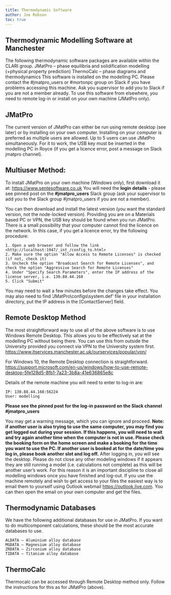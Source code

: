 ```yaml
---
title: Thermodynamic Software
author: Joe Robson
toc: true
---
```


## Thermodynamic Modelling Software at Manchester

The following thermodynamic software packages are available within the CLARI group.
JMatPro – phase equilibria and solidification modelling (+physical property prediction) 
ThermoCalc – phase diagrams and thermodynamics 
This software is installed on the modelling PC. Please contact the #jmatpro_users or #mortonpc group on Slack if you have problems accessing this machine. Ask you supervisor to add you to Slack if you are not a member already. To use this software from elsewhere, you need to remote log-in or install on your own machine (JMatPro only).

## JMatPro

The current version of JMatPro can either be run using remote desktop (see later) or by installing on your own computer. Installing on your computer is preferred as multiple users are allowed. Up to 5 users can use JMatPro simultaneously. For it to work, the USB key must be inserted in the modelling PC in Royce (if you get a licence error, post a message on Slack jmatpro channel).

## Multiuser Method: 

To install JMatPro on your own machine (Windows only), first download it at: <https://www.sentesoftware.co.uk>
You will need the **login details** - please see pinned post on the **#jmatpro_users** Slack group (ask your supervisor to add you to the Slack group #jmatpro_users if you are not a member). 

You can then download and install the latest version (you want the standard version, not the node-locked version). Providing you are on a Materials based PC or VPN, the USB key should be found when you run JMatPro. There is a small possibility that your computer cannot find the licence on the network. In this case, if you get a licence error, try the following procedure:

```
1. Open a web browser and follow the link <http://localhost:1947/_int_/config_to.html> 
2. Make sure the option "Allow Access to Remote Licenses" is checked (if not, check it)
3. Uncheck the option "Broadcast Search for Remote Licenses", and check the option "Aggressive Search for Remote Licenses"
4. Under "Specify Search Parameters", enter the IP address of the license server, i.e. 130.88.44.168
5. Click "Submit"
```

You may need to wait a few minutes before the changes take effect. You may also need to find 'JMatPro\configs\system.def' file in your installation directory, put the IP address in the [ContactServer] field.

## Remote Desktop Method

The most straightforward way to use all of the above software is to use Windows Remote Desktop. This allows you to be effectively sat at the modelling PC without being there. You can use this from outside the University provided you connect via VPN to the University system first.
<https://www.itservices.manchester.ac.uk/ourservices/popular/vpn/>

For Windows 10, the Remote Desktop connection is straightforward. 
<https://support.microsoft.com/en-us/windows/how-to-use-remote-desktop-5fe128d5-8fb1-7a23-3b8a-41e636865e8c>

Details of the remote machine you will need to enter to log-in are:

```
IP: 130.88.44.168:56224
User: modelling	
```
**Please see the pinned post for the log-in password on the Slack channel #jmatpro_users**

You may get a warning message, which you can ignore and proceed. 
**Note: if another user is also trying to use the same computer, you may find you get logged out during your session. If this happens, you will need to wait and try again another time when the computer is not in use. Please check the booking form on the home screen and make a booking for the time you want to use the PC. If another user is booked at for the date/time you log in, please book another slot and log off.**
After logging in, you will see the desktop. Please do not close any other modeling windows if it appears they are still running a model (i.e. calculations not complete) as this will be another user’s work. For this reason it is an important discipline to close all modelling windows once you have finished and log-out.
If you use the machine remotely and wish to get access to your files the easiest way is to email them to yourself using Outlook webmail <https://outlook.live.com>. You can then open the email on your own computer and get the files.

## Thermodynamic Databases

We have the following additional databases for use in JMatPro. If you want to do multicomponent calculations, these should be the most accurate databases to use.
```
ALDATA – Aluminium alloy database 
MGDATA – Magnesium alloy database 
ZRDATA – Zirconium alloy database
TIDATA – Titanium alloy database
```

## ThermoCalc

Thermocalc can be accessed through Remote Desktop method only. Follow the instructions for this as for JMatPro (above).
